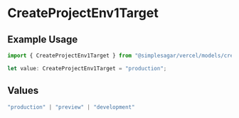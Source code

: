 # CreateProjectEnv1Target

## Example Usage

```typescript
import { CreateProjectEnv1Target } from "@simplesagar/vercel/models/createprojectenvop.js";

let value: CreateProjectEnv1Target = "production";
```

## Values

```typescript
"production" | "preview" | "development"
```